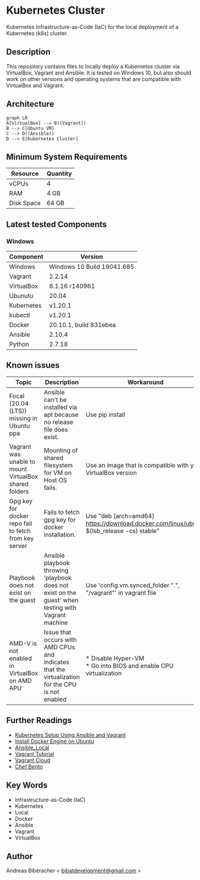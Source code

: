 # Kubernetes Cluster
Kubernetes Infrastructure-as-Code (IaC) for the local deployment of a Kubernetes (k8s) cluster.

## Description
This repository contains files to locally deploy a Kubernetes cluster via VirtualBox, Vagrant and Ansible. It is tested on Windows 10, but also should work on other versions and operating systems that are compatible with VirtualBox and Vagrant.

## Architecture

```mermaid
graph LR
A[VirtualBox] --> B((Vagrant))
B --> C[Ubuntu VM]
C --> D((Ansible))
D --> E[Kubernetes Cluster]
```

## Minimum System Requirements
| Resource | Quantity  |
|--|--|
| vCPUs | 4 |
| RAM | 4 GB |
| Disk Space | 64 GB |

## Latest tested Components

### Windows

| Component | Version  |
|--|--|
| Windows | Windows 10 Build 19041.685 |
| Vagrant | 2.2.14 |
| VirtualBox | 6.1.16 r140961 |
| Ubunutu | 20.04 |
| Kubernetes | v1.20.1 |
| kubectl | v1.20.1 |
| Docker |  20.10.1, build 831ebea|
| Ansible | 2.10.4 |
| Python | 2.7.18 |


## Known issues
| Topic | Description  | Workaround | Related Articles  |
|--|--|--|--|
| Focal (20.04 (LTS)) missing in Ubuntu ppa | Ansible can't be installed via apt because no release file does exist. | Use pip install | [Ansible#68645](https://github.com/ansible/ansible/issues/68645) |
| Vagrant was unable to mount VirtualBox shared folders | Mounting of shared filesystem for VM on Host OS fails.  | Use an image that is compatible with your VirtualBox version | [Vagrant#11506](https://github.com/hashicorp/vagrant/issues/11506) |
| Gpg key for docker repo fail to fetch from key server | Fails to fetch gpg key for docker installation.  | Use "deb [arch=amd64] https://download.docker.com/linux/ubuntu $(lsb_release -cs) stable" | [Moby#20022](https://github.com/moby/moby/issues/20022) |
| Playbook does not exist on the guest| Ansible playbook throwing 'playbook does not exist on the guest' when testing with Vagrant machine | Use 'config.vm.synced_folder ".", "/vagrant"' in vagrant file | [vm.synced_folder](https://www.vagrantup.com/docs/synced-folders/basic_usage.html) |
| AMD-V is not enabled in VirtualBox on AMD APU | Issue that occurs with AMD CPUs and indicates that the virtualization for the CPU is not enabled | * Disable Hyper-VM <br> * Go into BIOS and enable CPU virtualization | [Askubuntu#118006](https://askubuntu.com/questions/118006/amd-v-is-not-enabled-in-virtualbox-on-amd-apu) |


## Further Readings
* [Kubernetes Setup Using Ansible and Vagrant](https://kubernetes.io/blog/2019/03/15/kubernetes-setup-using-ansible-and-vagrant/)
* [Install Docker Engine on Ubuntu](https://docs.docker.com/engine/install/ubuntu/)
* [Ansible_Local](https://www.vagrantup.com/docs/provisioning/ansible_local)
* [Vagrant Tutorial](https://learn.hashicorp.com/collections/vagrant/getting-started)
* [Vagrant Cloud](https://app.vagrantup.com/boxes/search?order=desc&page=7&provider=virtualbox&sort=updated)
* [Chef Bento](https://github.com/chef/bento)

## Key Words
* Infrastructure-as-Code (IaC)
* Kubernetes
* Local
* Docker
* Ansible
* Vagrant
* VirtualBox

## Author
Andreas Biberacher < bibatdevelopment@gmail.com >